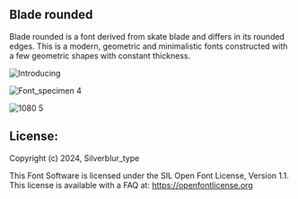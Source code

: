 ## Blade rounded
Blade rounded is a font derived from skate blade and differs in its rounded edges.
This is a modern, geometric and minimalistic fonts constructed with a few geometric shapes with constant thickness.

![Introducing](https://github.com/silverblurtype/blade-rounded/assets/163983174/d9b5beea-47bf-447f-a74a-43481d65a103)

![Font_specimen 4](https://github.com/silverblurtype/blade-rounded/assets/163983174/011218b7-766c-43b2-8cc4-bedf7c0b18a6)

![1080 5](https://github.com/silverblurtype/blade-rounded/assets/163983174/200e2fe7-fd78-45e8-9016-d0558dc4c5a7)




## License:
Copyright (c) 2024, Silverblur_type

This Font Software is licensed under the SIL Open Font License, Version 1.1. This license is available with a FAQ at:
https://openfontlicense.org





